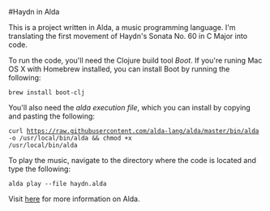 #Haydn in Alda

This is a project written in Alda, a music programming language. I'm translating the first movement of Haydn's Sonata No. 60 in C Major into code. 

To run the code, you'll need the Clojure build tool <i>Boot</i>. If you're runing Mac OS X with Homebrew installed, you can install Boot by running the following:

<code>brew install boot-clj</code>
  
You'll also need the <i>alda execution file</i>, which you can install by copying and pasting the following:

<code>curl https://raw.githubusercontent.com/alda-lang/alda/master/bin/alda -o /usr/local/bin/alda && chmod +x /usr/local/bin/alda</code>

To play the music, navigate to the directory where the code is located and type the following:

<code>alda play --file haydn.alda</code>

Visit <a href="http://daveyarwood.github.io/alda/2015/09/05/alda-a-manifesto-and-gentle-introduction/">here</a> for more information on Alda.
